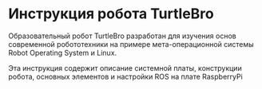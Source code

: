 # Инструкция робота TurtleBro

Образовательный робот TurtleBro разработан для изучения основ современной робототехники на примере мета-операционной системы Robot Operating System и Linux.

Эта инструкция содержит описание системной платы, конструкции робота, основных элементов и настройки ROS на плате RaspberryPi


